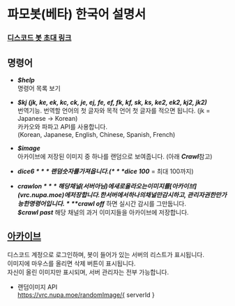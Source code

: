 # 파모봇(베타) 한국어 설명서

### [디스코드 봇 초대 링크](https://discordapp.com/oauth2/authorize?client_id=502450494380179461&permissions=522304&scope=bot)

## 명령어
- ***$help***  
    명령어 목록 보기

- ***$kj (jk, ke, ek, kc, ck, je, ej, fe, ef, fk, kf, sk, ks, ke2, ek2, kj2, jk2)***  
    번역기능. 번역할 언어의 첫 글자와 목적 언어 첫 글자를 적으면 됩니다. (jk = Japanese -> Korean)    
    카카오와 파파고 API를 사용합니다.  
    (Korean, Japanese, English, Chinese, Spanish, French)

- ***$image***  
    아카이브에 저장된 이미지 중 하나를 랜덤으로 보여줍니다. (아래 ***Crawl***참고)

- ***$dice 6***  
    랜덤 숫자를 가져옵니다. (***$dice 100*** = 최대 100까지)

- ***$crawl on***  
    해당 채널(서버 아님)에 새로 올라오는 이미지를 [아카이브](vrc.nupa.moe)에 저장합니다.  
    한 서버에서 하나의 채널만 감시하고, 관리자 권한만 가능한 명령어입니다.  
    ***$crawl off*** 하면 실시간 감시를 그만둡니다.  
    ***$crawl past*** 해당 채널의 과거 이미지들을 아카이브에 저장합니다.  

## [아카이브](http://vrc.nupa.moe/)
디스코드 계정으로 로그인하며, 봇이 들어가 있는 서버의 리스트가 표시됩니다.  
이미지에 마우스를 올리면 삭제 버튼이 표시됩니다.  
자신이 올린 이미지만 표시되며, 서버 관리자는 전부 가능합니다.
- 랜덤이미지 API  
    https://vrc.nupa.moe/randomImage/{ serverId }